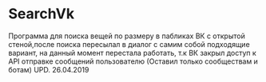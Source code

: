 # SearchVk
Программа для поиска вещей по размеру в пабликах ВК с открытой стеной,после поиска пересылал в диалог с самим собой подходящие вариант,
на данный момент перестала работать, т.к ВК закрыл доступ к API отправке сообщений пользователю (Оставил только сообществам и ботам)
UPD. 26.04.2019
